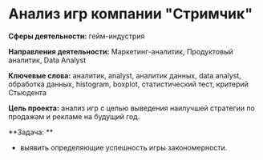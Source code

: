 # Aнализ игр компании "Стримчик"

**Сферы деятельности:** гейм-индустрия

**Направления деятельности:** Маркетинг-аналитик, Продуктовый аналитик, Data Analyst

**Ключевые слова:** аналитик, analyst, аналитик данных, data analyst, обработка данных, histogram, boxplot, статистический тест, критерий Стьюдента

**Цель проекта:** анализ игр с целью выведения наилучшей стратегии по продажам и рекламе на будущий год.

**Задача: **
- выявить определяющие успешность игры закономерности. 

